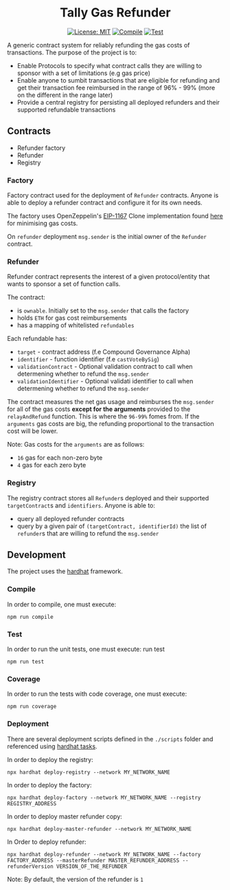 <div align="center">

# Tally Gas Refunder

[![License: MIT](https://img.shields.io/badge/License-MIT-yellow.svg)](https://opensource.org/licenses/MIT)
[![Compile](https://github.com/withtally/Tally-Gas-Refunder/actions/workflows/compile.yml/badge.svg?branch=main)](https://github.com/withtally/Tally-Gas-Refunder/actions/workflows/compile.yml)
[![Test](https://github.com/withtally/Tally-Gas-Refunder/actions/workflows/test.yml/badge.svg?branch=main)](https://github.com/withtally/Tally-Gas-Refunder/actions/workflows/test.yml)

</div>

A generic contract system for reliably refunding the gas costs of transactions. The purpose of the project is to:
- Enable Protocols to specify what contract calls they are willing to sponsor with a set of limitations (e.g gas price)
- Enable anyone to sumbit transactions that are eligible for refunding and get their transaction fee reimbursed in the range of 96% - 99% (more on the different in the range later)
- Provide a central registry for persisting all deployed refunders and their supported refundable transactions

## Contracts

- Refunder factory
- Refunder
- Registry

### Factory

Factory contract used for the deployment of `Refunder` contracts. Anyone is able to deploy a refunder contract and configure it for its own needs.

The factory uses OpenZeppelin's [EIP-1167](https://eips.ethereum.org/EIPS/eip-1167) Clone implementation found [here](https://github.com/OpenZeppelin/openzeppelin-contracts/blob/master/contracts/proxy/Clones.sol) for minimising gas costs.

On `refunder` deployment `msg.sender` is the initial owner of the `Refunder` contract.

### Refunder

Refunder contract represents the interest of a given protocol/entity that wants to sponsor a set of function calls.

The contract:
- is `ownable`. Initially set to the `msg.sender` that calls the factory
- holds `ETH` for gas cost reimbursements
- has a mapping of whitelisted `refundables`

Each refundable has:
- `target` - contract address (f.e Compound Governance Alpha)
- `identifier` - function identifier (f.e `castVoteBySig`)
- `validationContract` - Optional validation contract to call when determening whether to refund the `msg.sender`
- `validationIdentifier` - Optional validati identifier to call when determening whether to refund the `msg.sender`

The contract measures the net gas usage and reimburses the `msg.sender` for all of the gas costs **except for the arguments** provided to the `relayAndRefund` function. This is where the `96-99%` fomes from. If the `arguments` gas costs are big, the refunding proportional to the transaction cost will be lower. 

Note: Gas costs for the `arguments` are as follows:
- `16` gas for each non-zero byte
- `4` gas for each zero byte

### Registry

The registry contract stores all `Refunder`s deployed and their supported `targetContract`s and `identifiers`. Anyone is able to:
- query all deployed refunder contracts
- query by a given pair of `(targetContract, identifierId)` the list of `refunder`s that are willing to refund the `msg.sender`

## Development

The project uses the [hardhat](https://hardhat.org/) framework. 
### Compile

In order to compile, one must execute:
```
npm run compile
```
### Test
In order to run the unit tests, one must execute:
run test
```
npm run test
```
### Coverage
In order to run the tests with code coverage, one must execute:

```
npm run coverage
```

### Deployment

There are several deployment scripts defined in the `./scripts` folder and referenced using [hardhat tasks](https://hardhat.org/guides/create-task.html).

In order to deploy the registry:
```
npx hardhat deploy-registry --network MY_NETWORK_NAME
```

In order to deploy the factory:
```
npx hardhat deploy-factory --network MY_NETWORK_NAME --registry REGISTRY_ADDRESS
```

In order to deploy master refunder copy:
```
npx hardhat deploy-master-refunder --network MY_NETWORK_NAME
```

In Order to deploy refunder:
```
npx hardhat deploy-refunder --network MY_NETWORK_NAME --factory FACTORY_ADDRESS --masterRefunder MASTER_REFUNDER_ADDRESS --refunderVersion VERSION_OF_THE_REFUNDER
```
Note: By default, the version of the refunder is `1`